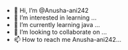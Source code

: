 - 👋 Hi, I’m @Anusha-ani242
- 👀 I’m interested in learning ...
- 🌱 I’m currently learning java ...
- 💞️ I’m looking to collaborate on ...
- 📫 How to reach me Anusha-ani242...

<!---
Anusha-ani242/Anusha-ani242 is a ✨ special ✨ repository because its `README.md` (this file) appears on your GitHub profile.
You can click the Preview link to take a look at your changes.
--->
